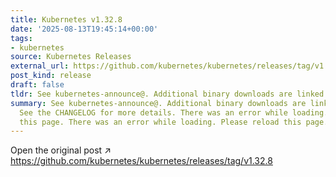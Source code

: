```yaml
---
title: Kubernetes v1.32.8
date: '2025-08-13T19:45:14+00:00'
tags:
- kubernetes
source: Kubernetes Releases
external_url: https://github.com/kubernetes/kubernetes/releases/tag/v1.32.8
post_kind: release
draft: false
tldr: See kubernetes-announce@. Additional binary downloads are linked in the CHANGELOG.
summary: See kubernetes-announce@. Additional binary downloads are linked in the CHANGELOG.
  See the CHANGELOG for more details. There was an error while loading. Please reload
  this page. There was an error while loading. Please reload this page.
---
```

Open the original post ↗ https://github.com/kubernetes/kubernetes/releases/tag/v1.32.8

